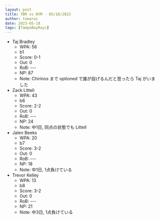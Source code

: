 ```yaml
---
layout: post
title: TBR vs NYM - 05/18/2023
author: tomarai
date: 2023-05-18
tags: [TampaBayRays]
---
```


* Taj Bradley
	- WPA: 56
	- b1
	- Score: 0-1
	- Out: 0
	- RoB: ---
	- NP: 87
	- Note: Chirinos まで optioned で誰が投げるんだと思ったら Taj がいました
* Zack Littell
	- WPA: 43
	- b6
	- Score: 2-2
	- Out: 0
	- RoB: ---
	- NP: 24
	- Note: 中1日, 同点の状態でも Littell
* Jalen Beeks
	- WPA: 20
	- b7
	- Score: 3-2
	- Out: 0
	- RoB: ---
	- NP: 18
	- Note: 中1日, 1点負けている
* Trevor Kelley
	- WPA: 13
	- b8
	- Score: 3-2
	- Out: 0
	- RoB: ---
	- NP: 21
	- Note: 中3日, 1点負けている

